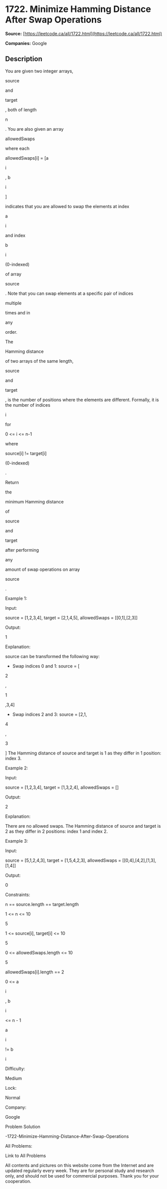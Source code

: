 # 1722. Minimize Hamming Distance After Swap Operations

**Source:** [https://leetcode.ca/all/1722.html](https://leetcode.ca/all/1722.html)

**Companies:** Google

## Description

You are given two integer arrays,

source

and

target

, both
            of length

n

. You are also given an array

allowedSwaps

where
            each

allowedSwaps[i] = [a

i

, b

i

]

indicates that you
            are allowed to swap the elements at index

a

i

and index

b

i

(0-indexed)

of array

source

.
            Note that you can swap elements at a specific pair of indices

multiple

times and in

any

order.

The

Hamming distance

of two arrays of the same length,

source

and

target

, is the number of positions where the
                elements are different. Formally, it is the number of indices

i

for

0 <= i <= n-1

where

source[i] != target[i]

(0-indexed)

.

Return

the

minimum Hamming distance

of

source

and

target

after performing

any

amount of swap operations on array

source

.

Example 1:

Input:

source = [1,2,3,4], target = [2,1,4,5], allowedSwaps = [[0,1],[2,3]]

Output:

1

Explanation:

source can be transformed the following way:
- Swap indices 0 and 1: source = [

2

,

1

,3,4]
- Swap indices 2 and 3: source = [2,1,

4

,

3

]
The Hamming distance of source and target is 1 as they differ in 1 position: index 3.

Example 2:

Input:

source = [1,2,3,4], target = [1,3,2,4], allowedSwaps = []

Output:

2

Explanation:

There are no allowed swaps.
The Hamming distance of source and target is 2 as they differ in 2 positions: index 1 and index 2.

Example 3:

Input:

source = [5,1,2,4,3], target = [1,5,4,2,3], allowedSwaps = [[0,4],[4,2],[1,3],[1,4]]

Output:

0

Constraints:

n == source.length == target.length

1 <= n <= 10

5

1 <= source[i], target[i] <= 10

5

0 <= allowedSwaps.length <= 10

5

allowedSwaps[i].length == 2

0 <= a

i

, b

i

<= n - 1

a

i

!= b

i

Difficulty:

Medium

Lock:

Normal

Company:

Google

Problem Solution

-1722-Minimize-Hamming-Distance-After-Swap-Operations

All Problems:

Link to All Problems

All contents and pictures on this website come from the Internet and are updated regularly
        every week. They are for personal study and research only, and should not be used for
        commercial purposes. Thank you for your cooperation.

